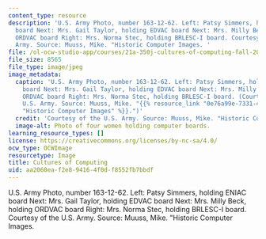 ```yaml
---
content_type: resource
description: 'U.S. Army Photo, number 163-12-62. Left: Patsy Simmers, holding ENIAC
  board Next: Mrs. Gail Taylor, holding EDVAC board Next: Mrs. Milly Beck, holding
  ORDVAC board Right: Mrs. Norma Stec, holding BRLESC-I board. Courtesy of the U.S.
  Army. Source: Muuss, Mike. "Historic Computer Images. '
file: /ol-ocw-studio-app/courses/21a-350j-cultures-of-computing-fall-2011/aa2060eaf2e894164f0df8552fb7bbdf_21a-350jf11-th.jpg
file_size: 8565
file_type: image/jpeg
image_metadata:
  caption: 'U.S. Army Photo, number 163-12-62. Left: Patsy Simmers, holding ENIAC
    board Next: Mrs. Gail Taylor, holding EDVAC board Next: Mrs. Milly Beck, holding
    ORDVAC board Right: Mrs. Norma Stec, holding BRLESC-I board. (Courtesy of the
    U.S. Army. Source: Muuss, Mike. "{{% resource_link "0e76a99e-7331-4ad0-8d56-6bc73dffccc6"
    "Historic Computer Images" %}}.")'
  credit: 'Courtesy of the U.S. Army. Source: Muuss, Mike. "Historic Computer Images.'
  image-alt: Photo of four women holding computer boards.
learning_resource_types: []
license: https://creativecommons.org/licenses/by-nc-sa/4.0/
ocw_type: OCWImage
resourcetype: Image
title: Cultures of Computing
uid: aa2060ea-f2e8-9416-4f0d-f8552fb7bbdf
---
```

U.S. Army Photo, number 163-12-62. Left: Patsy Simmers, holding ENIAC board Next: Mrs. Gail Taylor, holding EDVAC board Next: Mrs. Milly Beck, holding ORDVAC board Right: Mrs. Norma Stec, holding BRLESC-I board. Courtesy of the U.S. Army. Source: Muuss, Mike. "Historic Computer Images. 